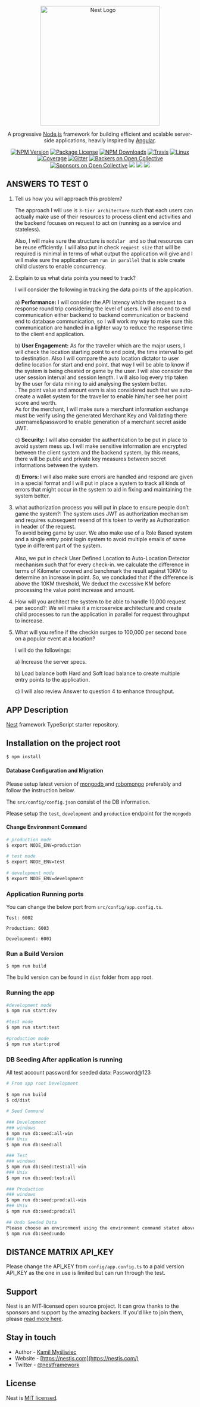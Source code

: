 <p align="center">
  <a href="http://nestjs.com/" target="blank"><img src="https://nestjs.com/img/logo_text.svg" width="320" alt="Nest Logo" /></a>
</p>

[travis-image]: https://api.travis-ci.org/nestjs/nest.svg?branch=master
[travis-url]: https://travis-ci.org/nestjs/nest
[linux-image]: https://img.shields.io/travis/nestjs/nest/master.svg?label=linux
[linux-url]: https://travis-ci.org/nestjs/nest
  
  <p align="center">A progressive <a href="http://nodejs.org" target="blank">Node.js</a> framework for building efficient and scalable server-side applications, heavily inspired by <a href="https://angular.io" target="blank">Angular</a>.</p>
    <p align="center">
<a href="https://www.npmjs.com/~nestjscore"><img src="https://img.shields.io/npm/v/@nestjs/core.svg" alt="NPM Version" /></a>
<a href="https://www.npmjs.com/~nestjscore"><img src="https://img.shields.io/npm/l/@nestjs/core.svg" alt="Package License" /></a>
<a href="https://www.npmjs.com/~nestjscore"><img src="https://img.shields.io/npm/dm/@nestjs/core.svg" alt="NPM Downloads" /></a>
<a href="https://travis-ci.org/nestjs/nest"><img src="https://api.travis-ci.org/nestjs/nest.svg?branch=master" alt="Travis" /></a>
<a href="https://travis-ci.org/nestjs/nest"><img src="https://img.shields.io/travis/nestjs/nest/master.svg?label=linux" alt="Linux" /></a>
<a href="https://coveralls.io/github/nestjs/nest?branch=master"><img src="https://coveralls.io/repos/github/nestjs/nest/badge.svg?branch=master#5" alt="Coverage" /></a>
<a href="https://gitter.im/nestjs/nestjs?utm_source=badge&utm_medium=badge&utm_campaign=pr-badge&utm_content=body_badge"><img src="https://badges.gitter.im/nestjs/nestjs.svg" alt="Gitter" /></a>
<a href="https://opencollective.com/nest#backer"><img src="https://opencollective.com/nest/backers/badge.svg" alt="Backers on Open Collective" /></a>
<a href="https://opencollective.com/nest#sponsor"><img src="https://opencollective.com/nest/sponsors/badge.svg" alt="Sponsors on Open Collective" /></a>
  <a href="https://paypal.me/kamilmysliwiec"><img src="https://img.shields.io/badge/Donate-PayPal-dc3d53.svg"/></a>
<img src="https://img.shields.io/badge/👌-Production Ready-78c7ff.svg"/>
  <a href="https://twitter.com/nestframework"><img src="https://img.shields.io/twitter/follow/nestframework.svg?style=social&label=Follow"></a>
</p>
  <!--[![Backers on Open Collective](https://opencollective.com/nest/backers/badge.svg)](https://opencollective.com/nest#backer)
  [![Sponsors on Open Collective](https://opencollective.com/nest/sponsors/badge.svg)](https://opencollective.com/nest#sponsor)-->

## ANSWERS TO TEST 0 
1. Tell us how you will approach this problem?

    The approach I will use is `3-tier architecture` such that each users can actually make use of their resources to process client end activities and the backend focuses on request to act on (running as a service and stateless).
    
    Also, I will make sure the structure is `modular ` and so that resources can be reuse efficiently. I will also put in check `request size` that will be required is minimal in terms of what output the application will give and I will make sure the application can `run in parallel` that is able create child clusters to enable concurrency.


2.  Explain to us what data points you need to track?

       I will consider the following in tracking the data points of the application.
      <br>    
      a) <b>Performance:</b> I will consider the API latency which the request to a response round trip considering the level of users. I will also end to end communication either backend to backend communication or backend end to database communication, so I will work my way to make sure this communication are handled in a lighter way to reduce the response time to the client end application.
      
      b) <b>User Engagement:</b> As for the traveller which are the major users, I will check the location starting point to end point, the time interval to get to destination. Also I will compare the auto location dictator to user define location for start and end point. that way I will be able to know if the system is being cheated or game by the user. I will also consider the user session interval and session length. I will also log every trip taken by the user for data mining to aid analysing the system better. <br>. The point value and amount earn is also considered such that we auto-create a wallet system for the traveller to enable him/her see her point score and worth. <br>
      As for the merchant, I will make sure a merchant information exchange must be verify using the generated Merchant Key and Validating there username&password to enable generation of a merchant secret aside JWT. 
    
      c) <b>Security: </b> I will also consider the authentication to be put in place to avoid system mess up. I will make sensitive information are encrypted between the client system and the backend system, by this means, there will be public and private key measures between secret informations between the system. 
      
      d) <b>Errors: </b> I will also make sure errors are handled and respond are given in a special format and I will put in place a system to track all kinds of errors that might occur in the system to aid in fixing and maintaining the system better.

3.  what authorization process you will put in place to ensure people don’t game the system?: The system uses JWT as authorization mechanism and requires subsequent resend of this token to verify as Authorization in header of the request. <br>
To avoid being game by user. We also make use of a Role Based system and a single entry point login system to avoid multiple emails of same type in different part of the system.
<br><br>Also, we put in check User Defined Location to Auto-Location Detector mechanism such that for every check-in. we calculate the difference in terms of Kilometer covered and benchmark the result against 10KM to determine an increase in point. So, we concluded that if the difference is above the 10KM threshold, We deduct the excessive KM before processing the value point increase and amount. 

4. How will you architect the system to be able to handle 10,000 request per second?: We will make it a microservice architecture and create child processes to run the application in parallel for request throughput to increase.

5. What will you refine if the checkin surges to 100,000 per second base on a popular event at a location?

    I will do the followings:
    
    a) Increase the server specs.
    
    b) Load balance both Hard and Soft load balance to create multiple entry points to the application.
    
    c) I will also review Answer to question 4 to enhance throughput. 


## APP Description

[Nest](https://github.com/nestjs/nest) framework TypeScript starter repository.

## Installation on the project root

```bash
$ npm install
```


#### Database Configuration and Migration
Please setup latest version of <a href="https://docs.mongodb.com/manual/installation/" target="_blank"> mongodb </a> and  <a href="https://robomongo.org/download" target="_blank">robomongo</a> preferably and follow the instruction below.
    
The `src/config/config.json` consist of the DB information.

Please setup the `test`, `development` and `production` endpoint for the `mongodb`

#### Change Environment Command
```bash
# production mode
$ export NODE_ENV=production
    
# test mode
$ export NODE_ENV=test
    
# development mode
$ export NODE_ENV=development

```

### Application Running ports
You can change the below port from `src/config/app.config.ts`. 
```$xslt
Test: 6002 
    
Production: 6003
    
Development: 6001
```
### Run a Build Version

`$ npm run build` 

The build version can be found in `dist` folder from app root.

### Running the app
```bash
#development mode
$ npm run start:dev
    
#test mode
$ npm run start:test
    
#production mode
$ npm run start:prod
```

### DB Seeding After application is running

All test account password for seeded data: Password@123

```bash
# From app root Development
    
$ npm run build
$ cd/dist
   
# Seed Command
    
### Development
### windows
$ npm run db:seed:all-win
### Unix
$ npm run db:seed:all
    
### Test
### windows
$ npm run db:seed:test:all-win
### Unix
$ npm run db:seed:test:all
    
### Production
### windows
$ npm run db:seed:prod:all-win
### Unix
$ npm run db:seed:prod:all
        
## Undo Seeded Data
Please choose an environment using the environment command stated above and then run:
$ npm run db:seed:undo      
```

## DISTANCE MATRIX API_KEY
Please change the API_KEY from `config/app.config.ts` to a paid version API_KEY as the one in use is limited but can run through the test. 

## Support

Nest is an MIT-licensed open source project. It can grow thanks to the sponsors and support by the amazing backers. If you'd like to join them, please [read more here](https://opencollective.com/nest).

## Stay in touch

- Author - [Kamil Myśliwiec](https://kamilmysliwiec.com)
- Website - [https://nestjs.com](https://nestjs.com/)
- Twitter - [@nestframework](https://twitter.com/nestframework)

## License

  Nest is [MIT licensed](LICENSE).
